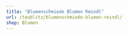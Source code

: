 ```yaml
---
title: "Blumenschmiede Blumen Reindl"
url: /teublitz/blumenschmiede-blumen-reindl/
shop: Blumen
---
```

